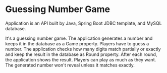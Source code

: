 # Guessing Number Game

Application is an API built by Java, Spring Boot JDBC template, and MySQL database.

It's a guessing number game. The application generates a number and keeps it in the database as a Game property. Players have to guess a number. The application checks how many digits match partially or exactly and keep the result in the database as Round property. After each round, the application shows the result. Players can play as much as they want. The generated number won't reveal unless it matches exactly. 

